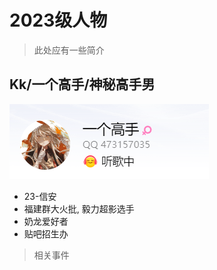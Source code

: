 # 2023级人物

> 此处应有一些简介

## Kk/一个高手/神秘高手男
![Kk](..\imgs\image_Kk.png)
- 23-信安
- 福建群大火批, 毅力超影选手
- 奶龙爱好者
- 贴吧招生办
> 相关事件

